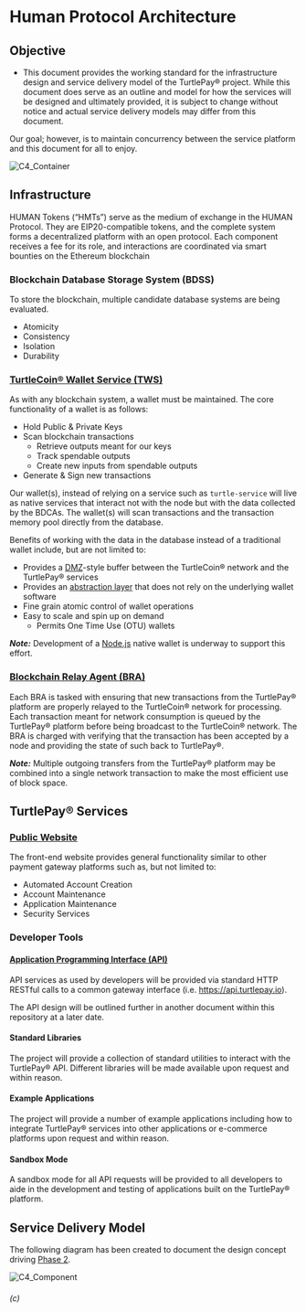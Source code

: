 # Human Protocol Architecture

## Objective
 
 - This document provides the working standard for the infrastructure design and service delivery model of the TurtlePay® project. While this document does serve as an outline and model for how the services will be designed and ultimately provided, it is subject to change without notice and actual service delivery models may differ from this document.

Our goal; however, is to maintain concurrency between the service platform and this document for all to enjoy.


![C4_Container](https://user-images.githubusercontent.com/95967301/164977167-e33e6200-e163-4cd2-99b0-1a48ab3564f3.svg)


## Infrastructure

HUMAN Tokens (“HMTs”) serve as the medium of exchange in the HUMAN Protocol. They are EIP20-compatible tokens, and the complete system forms a decentralized platform with an open protocol. Each component receives a fee for its role, and interactions are coordinated via smart bounties on the Ethereum blockchain


### Blockchain Database Storage System (BDSS)

To store the blockchain, multiple candidate database systems are being evaluated.

* Atomicity
* Consistency
* Isolation
* Durability



### [TurtleCoin® Wallet Service (TWS)](https://github.com/TurtlePay/turtlepay-wallet)

As with any blockchain system, a wallet must be maintained. The core functionality of a wallet is as follows:

* Hold Public & Private Keys
* Scan blockchain transactions
  * Retrieve outputs meant for our keys
  * Track spendable outputs
  * Create new inputs from spendable outputs
* Generate & Sign new transactions

Our wallet(s), instead of relying on a service such as `turtle-service` will live as native services that interact not with the node but with the data collected by the BDCAs. The wallet(s) will scan transactions and the transaction memory pool directly from the database.

Benefits of working with the data in the database instead of a traditional wallet include, but are not limited to:

* Provides a [DMZ](https://en.wikipedia.org/wiki/DMZ_(computing))-style buffer between the TurtleCoin® network and the TurtlePay® services
* Provides an [abstraction layer](https://en.wikipedia.org/wiki/Abstraction_layer) that does not rely on the underlying wallet software
* Fine grain atomic control of wallet operations
* Easy to scale and spin up on demand
  * Permits One Time Use (OTU) wallets

***Note:*** Development of a [Node.js](https://nodejs.org/) native wallet is underway to support this effort.

### [Blockchain Relay Agent (BRA)](https://github.com/TurtlePay/blockchain-relay-agent)

Each BRA is tasked with ensuring that new transactions from the TurtlePay® platform are properly relayed to the TurtleCoin® network for processing. Each transaction meant for network consumption is queued by the TurtlePay® platform before being broadcast to the TurtleCoin® network. The BRA is charged with verifying that the transaction has been accepted by a node and providing the state of such back to TurtlePay®.

***Note:*** Multiple outgoing transfers from the TurtlePay® platform may be combined into a single network transaction to make the most efficient use of block space.

## TurtlePay® Services

### [Public Website](https://turtlepay.io)

The front-end website provides general functionality similar to other payment gateway platforms such as, but not limited to:

* Automated Account Creation
* Account Maintenance
* Application Maintenance
* Security Services

### Developer Tools

#### [Application Programming Interface (API)](https://docs.turtlepay.io)

API services as used by developers will be provided via standard HTTP RESTful calls to a common gateway interface (i.e. https://api.turtlepay.io).

The API design will be outlined further in another document within this repository at a later date.

#### Standard Libraries

The project will provide a collection of standard utilities to interact with the TurtlePay® API. Different libraries will be made available upon request and within reason.

#### Example Applications

The project will provide a number of example applications including how to integrate TurtlePay® services into other applications or e-commerce platforms upon request and within reason.

#### Sandbox Mode

A sandbox mode for all API requests will be provided to all developers to aide in the development and testing of applications built on the TurtlePay® platform.

## Service Delivery Model

The following diagram has been created to document the design concept driving [Phase 2](https://github.com/TurtlePay/architecture/blob/master/Roadmap.md#phase-2).

![C4_Component](https://user-images.githubusercontent.com/95967301/164977155-1e860d46-489f-4b07-82c9-a40bbd504477.svg)


###### (c)
